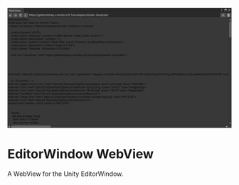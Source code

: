 ![EditorWindow WebView](/EditorWindowWebView.png)

# EditorWindow WebView
A WebView for the Unity EditorWindow.
